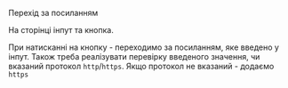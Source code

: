 Перехід за посиланням

На сторінці інпут та кнопка.

При натисканні на кнопку - переходимо за посиланням, яке введено у інпут. 
Також треба реалізувати перевірку введеного значення, чи вказаний протокол `http`/`https`. 
Якщо протокол не вказаний - додаємо `https`